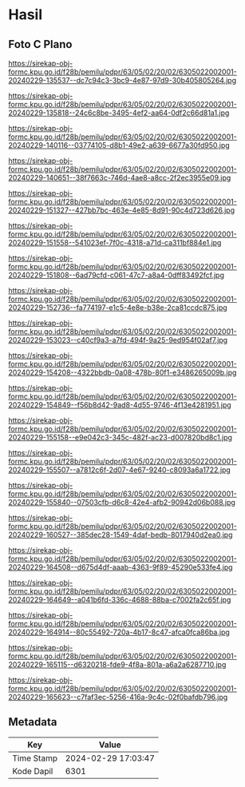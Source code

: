 # Hasil

## Foto C Plano

https://sirekap-obj-formc.kpu.go.id/f28b/pemilu/pdpr/63/05/02/20/02/6305022002001-20240229-135537--dc7c94c3-3bc9-4e87-97d9-30b405805264.jpg

https://sirekap-obj-formc.kpu.go.id/f28b/pemilu/pdpr/63/05/02/20/02/6305022002001-20240229-135818--24c6c8be-3495-4ef2-aa64-0df2c66d81a1.jpg

https://sirekap-obj-formc.kpu.go.id/f28b/pemilu/pdpr/63/05/02/20/02/6305022002001-20240229-140116--03774105-d8b1-49e2-a639-6677a30fd950.jpg

https://sirekap-obj-formc.kpu.go.id/f28b/pemilu/pdpr/63/05/02/20/02/6305022002001-20240229-140651--38f7663c-746d-4ae8-a8cc-2f2ec3955e09.jpg

https://sirekap-obj-formc.kpu.go.id/f28b/pemilu/pdpr/63/05/02/20/02/6305022002001-20240229-151327--427bb7bc-463e-4e85-8d91-90c4d723d626.jpg

https://sirekap-obj-formc.kpu.go.id/f28b/pemilu/pdpr/63/05/02/20/02/6305022002001-20240229-151558--541023ef-7f0c-4318-a71d-ca311bf884e1.jpg

https://sirekap-obj-formc.kpu.go.id/f28b/pemilu/pdpr/63/05/02/20/02/6305022002001-20240229-151808--6ad79cfd-c061-47c7-a8a4-0dff83492fcf.jpg

https://sirekap-obj-formc.kpu.go.id/f28b/pemilu/pdpr/63/05/02/20/02/6305022002001-20240229-152736--fa774197-e1c5-4e8e-b38e-2ca81ccdc875.jpg

https://sirekap-obj-formc.kpu.go.id/f28b/pemilu/pdpr/63/05/02/20/02/6305022002001-20240229-153023--c40cf9a3-a7fd-494f-9a25-9ed954f02af7.jpg

https://sirekap-obj-formc.kpu.go.id/f28b/pemilu/pdpr/63/05/02/20/02/6305022002001-20240229-154208--4322bbdb-0a08-478b-80f1-e3486265009b.jpg

https://sirekap-obj-formc.kpu.go.id/f28b/pemilu/pdpr/63/05/02/20/02/6305022002001-20240229-154849--f56b8d42-9ad8-4d55-9746-4f13e4281951.jpg

https://sirekap-obj-formc.kpu.go.id/f28b/pemilu/pdpr/63/05/02/20/02/6305022002001-20240229-155158--e9e042c3-345c-482f-ac23-d007820bd8c1.jpg

https://sirekap-obj-formc.kpu.go.id/f28b/pemilu/pdpr/63/05/02/20/02/6305022002001-20240229-155507--a7812c6f-2d07-4e67-9240-c8093a6a1722.jpg

https://sirekap-obj-formc.kpu.go.id/f28b/pemilu/pdpr/63/05/02/20/02/6305022002001-20240229-155840--07503cfb-d6c8-42e4-afb2-90942d06b088.jpg

https://sirekap-obj-formc.kpu.go.id/f28b/pemilu/pdpr/63/05/02/20/02/6305022002001-20240229-160527--385dec28-1549-4daf-bedb-8017940d2ea0.jpg

https://sirekap-obj-formc.kpu.go.id/f28b/pemilu/pdpr/63/05/02/20/02/6305022002001-20240229-164508--d675d4df-aaab-4363-9f89-45290e533fe4.jpg

https://sirekap-obj-formc.kpu.go.id/f28b/pemilu/pdpr/63/05/02/20/02/6305022002001-20240229-164649--a041b6fd-336c-4688-88ba-c7002fa2c65f.jpg

https://sirekap-obj-formc.kpu.go.id/f28b/pemilu/pdpr/63/05/02/20/02/6305022002001-20240229-164914--80c55492-720a-4b17-8c47-afca0fca86ba.jpg

https://sirekap-obj-formc.kpu.go.id/f28b/pemilu/pdpr/63/05/02/20/02/6305022002001-20240229-165115--d6320218-fde9-4f8a-801a-a6a2a6287710.jpg

https://sirekap-obj-formc.kpu.go.id/f28b/pemilu/pdpr/63/05/02/20/02/6305022002001-20240229-165623--c7faf3ec-5256-416a-9c4c-02f0bafdb796.jpg


## Metadata

| Key        | Value               |
| ---------- | ------------------- |
| Time Stamp | 2024-02-29 17:03:47 |
| Kode Dapil | 6301                |



